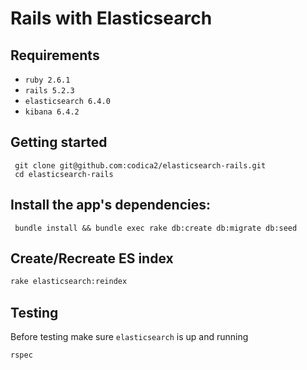 # Rails with Elasticsearch

## Requirements

- `ruby 2.6.1`
- `rails 5.2.3`
- `elasticsearch 6.4.0`
- `kibana 6.4.2`

## Getting started

```shell
 git clone git@github.com:codica2/elasticsearch-rails.git
 cd elasticsearch-rails
```

## Install the app's dependencies:

```shell
 bundle install && bundle exec rake db:create db:migrate db:seed
```

## Create/Recreate ES index

```bash
rake elasticsearch:reindex
```

## Testing

Before testing make sure `elasticsearch` is up and running

```bash
rspec
```